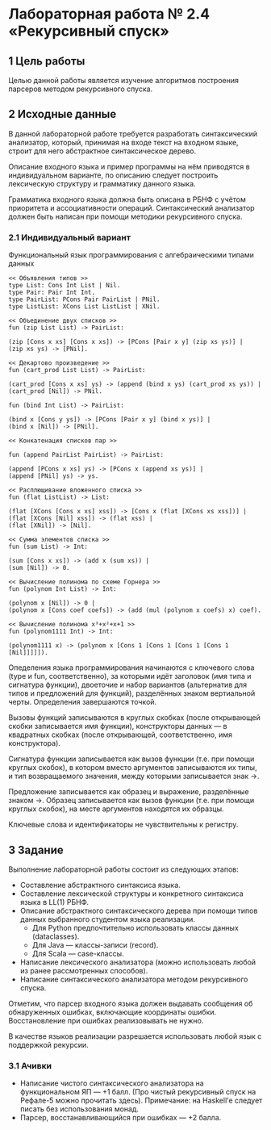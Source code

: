 # Лабораторная работа № 2.4 «Рекурсивный спуск»

## 1 Цель работы

Целью данной работы является изучение алгоритмов построения парсеров методом рекурсивного спуска.

## 2 Исходные данные

В данной лабораторной работе требуется разработать синтаксический анализатор, который, принимая на входе текст на входном языке, строит для него абстрактное синтаксическое дерево.

Описание входного языка и пример программы на нём приводятся в индивидуальном варианте, по описанию следует построить лексическую структуру и грамматику данного языка.

Грамматика входного языка должна быть описана в РБНФ с учётом приоритета и ассоциативности операций. Синтаксический анализатор должен быть написан при помощи методики рекурсивного спуска.

### 2.1 Индивидуальный вариант

Функциональный язык программирования с алгебраическими типами данных

```
<< Объявления типов >>
type List: Cons Int List | Nil.
type Pair: Pair Int Int.
type PairList: PCons Pair PairList | PNil.
type ListList: XCons List ListList | XNil.

<< Объединение двух списков >>
fun (zip List List) -> PairList:

(zip [Cons x xs] [Cons x xs]) -> [PCons [Pair x y] (zip xs ys)] |
(zip xs ys) -> [PNil].

<< Декартово произведение >>
fun (cart_prod List List) -> PairList:

(cart_prod [Cons x xs] ys) -> (append (bind x ys) (cart_prod xs ys)) |
(cart_prod [Nil]) -> PNil.

fun (bind Int List) -> PairList:

(bind x [Cons y ys]) -> [PCons [Pair x y] (bind x ys)] |
(bind x [Nil]) -> [PNil].

<< Конкатенация списков пар >>

fun (append PairList PairList) -> PairList:

(append [PCons x xs] ys) -> [PCons x (append xs ys)] |
(append [PNil] ys) -> ys.

<< Расплющивание вложенного списка >>
fun (flat ListList) -> List:

(flat [XCons [Cons x xs] xss]) -> [Cons x (flat [XCons xs xss])] |
(flat [XCons [Nil] xss]) -> (flat xss) |
(flat [XNil]) -> [Nil].

<< Сумма элементов списка >>
fun (sum List) -> Int:

(sum [Cons x xs]) -> (add x (sum xs)) |
(sum [Nil]) -> 0.

<< Вычисление полинома по схеме Горнера >>
fun (polynom Int List) -> Int:

(polynom x [Nil]) -> 0 |
(polynom x [Cons coef coefs]) -> (add (mul (polynom x coefs) x) coef).

<< Вычисление полинома x³+x²+x+1 >>
fun (polynom1111 Int) -> Int:

(polynom1111 x) -> (polynom x [Cons 1 [Cons 1 [Cons 1 [Cons 1 [Nil]]]]]).
```

Опеделения языка программирования начинаются с ключевого слова (type и fun, соответственно), за которыми идёт заголовок (имя типа и сигнатура функции), двоеточие и набор вариантов (альтернатив для типов и предложений для функций), разделённых знаком вертиальной черты. Определения завершаются точкой.

Вызовы функций записываются в круглых скобках (после открывающей скобки записывается имя функции), конструкторы данных — в квадратных скобках (после открывающей, соответственно, имя конструктора).

Сигнатура функции записывается как вызов функции (т.е. при помощи круглых скобок), в котором вместо аргументов записываются их типы, и тип возвращаемого значения, между которыми записывается знак ->.

Предложение записывается как образец и выражение, разделённые знаком ->. Образец записывается как вызов функции (т.е. при помощи круглых скобок), на месте аргументов находятся их образцы.

Ключевые слова и идентификаторы не чувствительны к регистру.

## 3 Задание

Выполнение лабораторной работы состоит из следующих этапов:

- Составление абстрактного синтаксиса языка.
- Составление лексической структуры и конкретного синтаксиса языка в LL(1) РБНФ.
- Описание абстрактного синтаксического дерева при помощи типов данных выбранного студентом языка реализации.
  - Для Python предпочтительно использовать классы данных (dataclasses).
  - Для Java — классы-записи (record).
  - Для Scala — case-классы.
- Написание лексического анализатора (можно использовать любой из ранее рассмотренных способов).
- Написание синтаксического анализатора методом рекурсивного спуска.

Отметим, что парсер входного языка должен выдавать сообщения об обнаруженных ошибках, включающие координаты ошибки. Восстановление при ошибках реализовывать не нужно.

В качестве языков реализации разрешается использовать любой язык с поддержкой рекурсии.

### 3.1 Ачивки

- Написание чистого синтаксического анализатора на функциональном ЯП — +1 балл. (Про чистый рекурсивный спуск на Рефале-5 можно прочитать здесь). Примечание: на Haskell’е следует писать без использования монад.
- Парсер, восстанавливающийся при ошибках — +2 балла.
